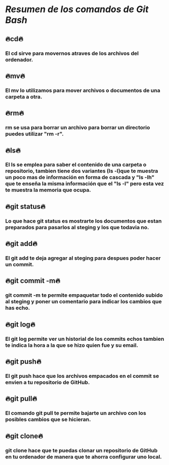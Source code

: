 # ***Resumen de los comandos de Git Bash***  
## **🔥cd🔥**
### El cd sirve para movernos atraves de los archivos del ordenador.  
  
## **🔥mv🔥**
### El mv lo utilizamos para mover archivos o documentos de una carpeta a otra.  
  
## **🔥rm🔥**  
### rm se usa para borrar un archivo para borrar un directorio puedes utilizar "rm -r".  
  
## **🔥ls🔥**  
### El ls se emplea para saber el contenido de una carpeta o repositorio, tambien tiene dos variantes (ls -l)que te muestra un poco mas de información en forma de cascada y "ls -lh" que te enseña la misma información que el "ls -l" pero esta vez te muestra la memoria que ocupa.

## **🔥git status🔥**  
### Lo que hace git status es mostrarte los documentos que estan preparados para pasarlos al steging y los que todavia no.  
  
## **🔥git add🔥**  
### El git add te deja agregar al steging para despues poder hacer un commit.  
  
## **🔥git commit -m🔥**  
### git commit -m te permite empaquetar todo el contenido subido al steging y poner un comentario para indicar los cambios que has echo.  
  
## **🔥git log🔥**  
### El git log permite ver un historial de los commits echos tambien te indica la hora a la que se hizo quien fue y su email.  
  
## **🔥git push🔥**  
### El git push hace que los archivos empacados en el commit se envien a tu repositorio de GitHub.  

## **🔥git pull🔥**  
### El comando git pull te permite bajarte un archivo con los posibles cambios que se hicieran.  
  
## **🔥git clone🔥**  
### git clone hace que te puedas clonar un repositorio de GitHub en tu ordenador de manera que te ahorra configurar uno local.

